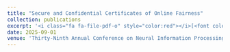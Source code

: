 ```yaml
---
title: "Secure and Confidential Certificates of Online Fairness"
collection: publications
excerpt: '<i class="fa fa-file-pdf-o" style="color:red"></i>[<font color="red">Paper</font>](https://arxiv.org/pdf/2410.02777)'
date: 2025-09-01
venue: 'Thirty-Ninth Annual Conference on Neural Information Processing Systems <b> (NeurIPS)</b>'
---
```

